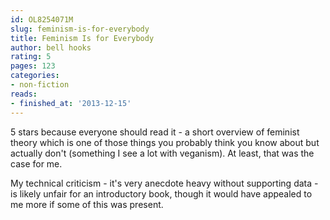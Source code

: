 ```yaml
---
id: OL8254071M
slug: feminism-is-for-everybody
title: Feminism Is for Everybody
author: bell hooks
rating: 5
pages: 123
categories:
- non-fiction
reads:
- finished_at: '2013-12-15'
---
```

5 stars because everyone should read it - a short overview of feminist theory which is one of those things you probably think you know about but actually don't (something I see a lot with veganism). At least, that was the case for me.

My technical criticism - it's very anecdote heavy without supporting data - is likely unfair for an introductory book, though it would have appealed to me more if some of this was present.
